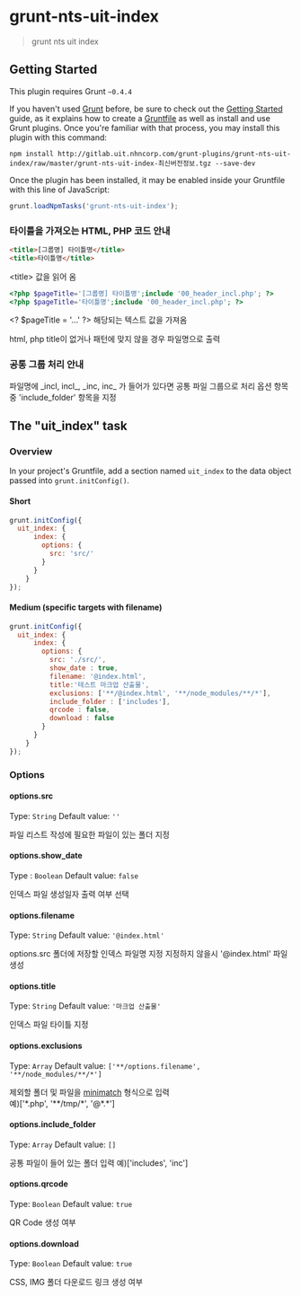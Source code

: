 # grunt-nts-uit-index

> grunt nts uit index

## Getting Started
This plugin requires Grunt `~0.4.4`

If you haven't used [Grunt](http://gruntjs.com/) before, be sure to check out the [Getting Started](http://gruntjs.com/getting-started) guide, as it explains how to create a [Gruntfile](http://gruntjs.com/sample-gruntfile) as well as install and use Grunt plugins. Once you're familiar with that process, you may install this plugin with this command:

```shell
npm install http://gitlab.uit.nhncorp.com/grunt-plugins/grunt-nts-uit-index/raw/master/grunt-nts-uit-index-최신버전정보.tgz --save-dev
```

Once the plugin has been installed, it may be enabled inside your Gruntfile with this line of JavaScript:

```js
grunt.loadNpmTasks('grunt-nts-uit-index');
```

### 타이틀을 가져오는 HTML, PHP 코드 안내
```html
<title>[그룹명] 타이틀명</title>
<title>타이틀명</title>
```
&lt;title&gt; 값을 읽어 옴

```php
<?php $pageTitle='[그룹명] 타이틀명';include '00_header_incl.php'; ?>
<?php $pageTitle='타이틀명';include '00_header_incl.php'; ?>
```
&lt;? $pageTitle = '...' ?&gt; 해당되는 텍스트 값을 가져옴

html, php title이 없거나 패턴에 맞지 않을 경우 파일명으로 출력

### 공통 그룹 처리 안내
파일명에 \_incl, incl\_, \_inc, inc\_ 가 들어가 있다면 공통 파일 그룹으로 처리
옵션 항목 중 'include_folder' 항목을 지정

## The "uit_index" task

### Overview
In your project's Gruntfile, add a section named `uit_index` to the data object passed into `grunt.initConfig()`.

#### Short
```js
grunt.initConfig({
  uit_index: {
      index: {
        options: {
          src: 'src/'
        }
      }
    }
});
```

#### Medium (specific targets with filename)
```js
grunt.initConfig({
  uit_index: {
      index: {
        options: {
          src: './src/',
          show_date : true,
          filename: '@index.html',
          title:'테스트 마크업 산출물',
          exclusions: ['**/@index.html', '**/node_modules/**/*'],
          include_folder : ['includes'],
          qrcode : false,
          download : false
        }
      }
    }
});
```

### Options

#### options.src
Type: `String`
Default value: `''`

파일 리스트 작성에 필요한 파일이 있는 폴더 지정

#### options.show_date
Type : `Boolean`
Default value: `false`

인덱스 파일 생성일자 출력 여부 선택

#### options.filename
Type: `String`
Default value: `'@index.html'`

options.src 폴더에 저장할 인덱스 파일명 지정 
지정하지 않을시 '@index.html' 파일 생성

#### options.title
Type: `String`
Default value: `'마크업 산출물'`

인덱스 파일 타이틀 지정

#### options.exclusions
Type: `Array`
Default value: `['**/options.filename', '**/node_modules/**/*']`

제외할 폴더 및 파일을 [minimatch](https://github.com/isaacs/minimatch) 형식으로 입력  
예)['\*.php', '\*\*/tmp/\*', '@\*.\*']

#### options.include_folder
Type: `Array`
Default value: `[]`

공통 파일이 들어 있는 폴더 입력
예)['includes', 'inc']

#### options.qrcode
Type: `Boolean`
Default value: `true`

QR Code 생성 여부

#### options.download
Type: `Boolean`
Default value: `true`

CSS, IMG 폴더 다운로드 링크 생성 여부
